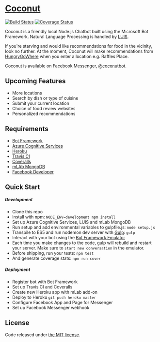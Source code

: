# [Coconut](https://www.messenger.com/t/coconutbot)

[![Build Status](https://travis-ci.org/lyzs90/Coconut.svg?branch=master)](https://travis-ci.org/lyzs90/Coconut) [![Coverage Status](https://coveralls.io/repos/github/lyzs90/Coconut/badge.svg?branch=master)](https://coveralls.io/github/lyzs90/Coconut?branch=master)

Coconut is a friendly local Node.js Chatbot built using the Microsoft Bot Framework. Natural Language Processing is handled by [LUIS](https://www.luis.ai/).

If you're starving and would like recommendations for food in the vicinity, look no further. At the moment, Coconut will make recommendations from [HungryGoWhere](www.hungrygowhere.com) when you enter a location e.g. Raffles Place.  

Coconut is available on Facebook Messenger, [@coconutbot](https://www.messenger.com/t/coconutbot).

## Upcoming Features

- More locations
- Search by dish or type of cuisine
- Submit your current location
- Choice of food review websites
- Personalized recommendations


## Requirements

- [Bot Framework](https://dev.botframework.com/)
- [Azure Cognitive Services](https://azure.microsoft.com/en-us/services/cognitive-services/)
- [Heroku](https://www.heroku.com/)
- [Travis CI](https://travis-ci.org/)
- [Coveralls](https://coveralls.io/)
- [mLAb MongoDB](https://mlab.com/)
- [Facebook Developer](https://developers.facebook.com/)

## Quick Start  

##### Development

- Clone this repo
- Install with [npm](https://www.npmjs.com): `NODE_ENV=development npm install`
- Set up Azure Cognitive Services, LUIS and mLab MongoDB
- Run setup and add environmental variables to gulpfile.js: `node setup.js`
- Transpile to ES5 and run nodemon dev server with [Gulp](http://gulpjs.com/): `gulp`
- Interact with your bot using the [Bot Framework Emulator](https://docs.botframework.com/en-us/tools/bot-framework-emulator/)
- Each time you make changes to the code, gulp will rebuild and restart your server. Make sure to `start new conversation` in the emulator.
- Before shipping, run your tests: `npm test`
- And generate coverage stats: `npm run cover`

##### Deployment

- Register bot with Bot Framework
- Set up Travis CI and Coveralls
- Create new Heroku app with mLab add-on
- Deploy to Heroku `git push heroku master`
- Configure Facebook App and Page for Messenger
- Set up Facebook Messenger webhook

## License

Code released under [the MIT license](https://github.com/lyzs90/Coconut/blob/master/LICENSE).
